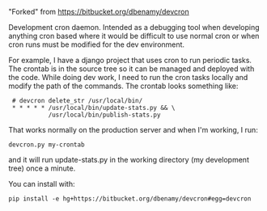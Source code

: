 "Forked" from https://bitbucket.org/dbenamy/devcron

Development cron daemon. Intended as a debugging tool when developing anything
cron based where it would be difficult to use normal cron or when cron runs
must be modified for the dev environment.

For example, I have a django project that uses cron to run periodic tasks. The
crontab is in the source tree so it can be managed and deployed with the code.
While doing dev work, I need to run the cron tasks locally and modify the path
of the commands. The crontab looks something like:

     # devcron delete_str /usr/local/bin/
     * * * * * /usr/local/bin/update-stats.py && \
               /usr/local/bin/publish-stats.py

That works normally on the production server and when I'm working, I run:

`devcron.py my-crontab`

and it will run update-stats.py in the working directory (my development tree)
once a minute.



You can install with:

`pip install -e hg+https://bitbucket.org/dbenamy/devcron#egg=devcron`
